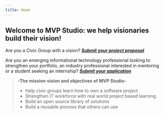 ```yaml
---
title: Home
---
```


## Welcome to MVP Studio: we help visionaries build their vision!

<project-gear>

Are you a Civic Group with a vision? [**_Submit your project proposal_**](/forms/submitProjectFormPage)

</project-gear>

<involved-gear>

Are you an emerging informational technology professional looking to strengthen your portfolio, an industry professional interested in mentoring or a student seeking an internship? [**_Submit your application_**](/showcase)

</involved-gear>

> **-The mission vision and objectives of MVP Studio-**
>
> - Help civic groups learn how to own a software project
> - Strengthen IT workforce with real world project based learning
> - Build an open source library of solutions
> - Build a reusable process that others can use
